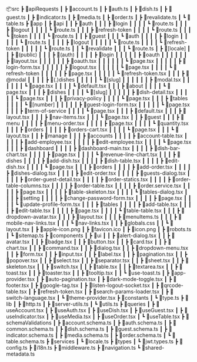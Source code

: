 📦src
┣ 📂apiRequests
┃ ┣ 📜account.ts
┃ ┣ 📜auth.ts
┃ ┣ 📜dish.ts
┃ ┣ 📜guest.ts
┃ ┣ 📜indicator.ts
┃ ┣ 📜media.ts
┃ ┣ 📜order.ts
┃ ┣ 📜revalidate.ts
┃ ┗ 📜table.ts
┣ 📂app
┃ ┣ 📂api
┃ ┃ ┣ 📂auth
┃ ┃ ┃ ┣ 📂login
┃ ┃ ┃ ┃ ┗ 📜route.ts
┃ ┃ ┃ ┣ 📂logout
┃ ┃ ┃ ┃ ┗ 📜route.ts
┃ ┃ ┃ ┣ 📂refresh-token
┃ ┃ ┃ ┃ ┗ 📜route.ts
┃ ┃ ┃ ┗ 📂token
┃ ┃ ┃ ┃ ┗ 📜route.ts
┃ ┃ ┣ 📂guest
┃ ┃ ┃ ┗ 📂auth
┃ ┃ ┃ ┃ ┣ 📂login
┃ ┃ ┃ ┃ ┃ ┗ 📜route.ts
┃ ┃ ┃ ┃ ┣ 📂logout
┃ ┃ ┃ ┃ ┃ ┗ 📜route.ts
┃ ┃ ┃ ┃ ┗ 📂refresh-token
┃ ┃ ┃ ┃ ┃ ┗ 📜route.ts
┃ ┃ ┗ 📂revalidate
┃ ┃ ┃ ┗ 📜route.ts
┃ ┣ 📂[locale]
┃ ┃ ┣ 📂(public)
┃ ┃ ┃ ┣ 📂(auth)
┃ ┃ ┃ ┃ ┣ 📂login
┃ ┃ ┃ ┃ ┃ ┣ 📂oauth
┃ ┃ ┃ ┃ ┃ ┃ ┣ 📜layout.tsx
┃ ┃ ┃ ┃ ┃ ┃ ┣ 📜oauth.tsx
┃ ┃ ┃ ┃ ┃ ┃ ┗ 📜page.tsx
┃ ┃ ┃ ┃ ┃ ┣ 📜login-form.tsx
┃ ┃ ┃ ┃ ┃ ┣ 📜logout.tsx
┃ ┃ ┃ ┃ ┃ ┗ 📜page.tsx
┃ ┃ ┃ ┃ ┗ 📂refresh-token
┃ ┃ ┃ ┃ ┃ ┣ 📜page.tsx
┃ ┃ ┃ ┃ ┃ ┗ 📜refresh-token.tsx
┃ ┃ ┃ ┣ 📂@modal
┃ ┃ ┃ ┃ ┣ 📂(.)dishes
┃ ┃ ┃ ┃ ┃ ┗ 📂[slug]
┃ ┃ ┃ ┃ ┃ ┃ ┣ 📜modal.tsx
┃ ┃ ┃ ┃ ┃ ┃ ┗ 📜page.tsx
┃ ┃ ┃ ┃ ┗ 📜default.tsx
┃ ┃ ┃ ┣ 📂about
┃ ┃ ┃ ┃ ┗ 📜page.tsx
┃ ┃ ┃ ┣ 📂dishes
┃ ┃ ┃ ┃ ┗ 📂[slug]
┃ ┃ ┃ ┃ ┃ ┣ 📜dish-detail.tsx
┃ ┃ ┃ ┃ ┃ ┗ 📜page.tsx
┃ ┃ ┃ ┣ 📂privacy-policy
┃ ┃ ┃ ┃ ┗ 📜page.tsx
┃ ┃ ┃ ┣ 📂tables
┃ ┃ ┃ ┃ ┗ 📂[number]
┃ ┃ ┃ ┃ ┃ ┣ 📜guest-login-form.tsx
┃ ┃ ┃ ┃ ┃ ┗ 📜page.tsx
┃ ┃ ┃ ┣ 📂term-of-service
┃ ┃ ┃ ┃ ┗ 📜page.tsx
┃ ┃ ┃ ┣ 📜default.tsx
┃ ┃ ┃ ┣ 📜layout.tsx
┃ ┃ ┃ ┣ 📜nav-items.tsx
┃ ┃ ┃ ┗ 📜page.tsx
┃ ┃ ┣ 📂guest
┃ ┃ ┃ ┣ 📂menu
┃ ┃ ┃ ┃ ┣ 📜menu-order.tsx
┃ ┃ ┃ ┃ ┣ 📜page.tsx
┃ ┃ ┃ ┃ ┗ 📜quantity.tsx
┃ ┃ ┃ ┣ 📂orders
┃ ┃ ┃ ┃ ┣ 📜orders-cart.tsx
┃ ┃ ┃ ┃ ┗ 📜page.tsx
┃ ┃ ┃ ┗ 📜layout.tsx
┃ ┃ ┣ 📂manage
┃ ┃ ┃ ┣ 📂accounts
┃ ┃ ┃ ┃ ┣ 📜account-table.tsx
┃ ┃ ┃ ┃ ┣ 📜add-employee.tsx
┃ ┃ ┃ ┃ ┣ 📜edit-employee.tsx
┃ ┃ ┃ ┃ ┗ 📜page.tsx
┃ ┃ ┃ ┣ 📂dashboard
┃ ┃ ┃ ┃ ┣ 📜dashboard-main.tsx
┃ ┃ ┃ ┃ ┣ 📜dish-bar-chart.tsx
┃ ┃ ┃ ┃ ┣ 📜page.tsx
┃ ┃ ┃ ┃ ┗ 📜revenue-line-chart.tsx
┃ ┃ ┃ ┣ 📂dishes
┃ ┃ ┃ ┃ ┣ 📜add-dish.tsx
┃ ┃ ┃ ┃ ┣ 📜dish-table.tsx
┃ ┃ ┃ ┃ ┣ 📜edit-dish.tsx
┃ ┃ ┃ ┃ ┗ 📜page.tsx
┃ ┃ ┃ ┣ 📂orders
┃ ┃ ┃ ┃ ┣ 📜add-order.tsx
┃ ┃ ┃ ┃ ┣ 📜dishes-dialog.tsx
┃ ┃ ┃ ┃ ┣ 📜edit-order.tsx
┃ ┃ ┃ ┃ ┣ 📜guests-dialog.tsx
┃ ┃ ┃ ┃ ┣ 📜order-guest-detail.tsx
┃ ┃ ┃ ┃ ┣ 📜order-statics.tsx
┃ ┃ ┃ ┃ ┣ 📜order-table-columns.tsx
┃ ┃ ┃ ┃ ┣ 📜order-table.tsx
┃ ┃ ┃ ┃ ┣ 📜order.service.tsx
┃ ┃ ┃ ┃ ┣ 📜page.tsx
┃ ┃ ┃ ┃ ┣ 📜table-skeleton.tsx
┃ ┃ ┃ ┃ ┗ 📜tables-dialog.tsx
┃ ┃ ┃ ┣ 📂setting
┃ ┃ ┃ ┃ ┣ 📜change-password-form.tsx
┃ ┃ ┃ ┃ ┣ 📜page.tsx
┃ ┃ ┃ ┃ ┗ 📜update-profile-form.tsx
┃ ┃ ┃ ┣ 📂tables
┃ ┃ ┃ ┃ ┣ 📜add-table.tsx
┃ ┃ ┃ ┃ ┣ 📜edit-table.tsx
┃ ┃ ┃ ┃ ┣ 📜page.tsx
┃ ┃ ┃ ┃ ┗ 📜table-table.tsx
┃ ┃ ┃ ┣ 📜dropdown-avatar.tsx
┃ ┃ ┃ ┣ 📜layout.tsx
┃ ┃ ┃ ┣ 📜menuItems.ts
┃ ┃ ┃ ┣ 📜mobile-nav-links.tsx
┃ ┃ ┃ ┗ 📜nav-links.tsx
┃ ┃ ┣ 📜globals.css
┃ ┃ ┗ 📜layout.tsx
┃ ┣ 📜apple-icon.png
┃ ┣ 📜favicon.ico
┃ ┣ 📜icon.png
┃ ┣ 📜robots.ts
┃ ┗ 📜sitemap.ts
┣ 📂components
┃ ┣ 📂ui
┃ ┃ ┣ 📜alert-dialog.tsx
┃ ┃ ┣ 📜avatar.tsx
┃ ┃ ┣ 📜badge.tsx
┃ ┃ ┣ 📜button.tsx
┃ ┃ ┣ 📜card.tsx
┃ ┃ ┣ 📜chart.tsx
┃ ┃ ┣ 📜command.tsx
┃ ┃ ┣ 📜dialog.tsx
┃ ┃ ┣ 📜dropdown-menu.tsx
┃ ┃ ┣ 📜form.tsx
┃ ┃ ┣ 📜input.tsx
┃ ┃ ┣ 📜label.tsx
┃ ┃ ┣ 📜pagination.tsx
┃ ┃ ┣ 📜popover.tsx
┃ ┃ ┣ 📜select.tsx
┃ ┃ ┣ 📜separator.tsx
┃ ┃ ┣ 📜sheet.tsx
┃ ┃ ┣ 📜skeleton.tsx
┃ ┃ ┣ 📜switch.tsx
┃ ┃ ┣ 📜table.tsx
┃ ┃ ┣ 📜textarea.tsx
┃ ┃ ┣ 📜toast.tsx
┃ ┃ ┣ 📜toaster.tsx
┃ ┃ ┣ 📜tooltip.tsx
┃ ┃ ┗ 📜use-toast.ts
┃ ┣ 📜app-provider.tsx
┃ ┣ 📜auto-pagination.tsx
┃ ┣ 📜dark-mode-toggle.tsx
┃ ┣ 📜footer.tsx
┃ ┣ 📜google-tag.tsx
┃ ┣ 📜listen-logout-socket.tsx
┃ ┣ 📜qrcode-table.tsx
┃ ┣ 📜refresh-token.tsx
┃ ┣ 📜search-params-loader.tsx
┃ ┣ 📜switch-language.tsx
┃ ┗ 📜theme-provider.tsx
┣ 📂constants
┃ ┗ 📜type.ts
┣ 📂lib
┃ ┣ 📜http.ts
┃ ┣ 📜server-utils.ts
┃ ┗ 📜utils.ts
┣ 📂queries
┃ ┣ 📜useAccount.tsx
┃ ┣ 📜useAuth.tsx
┃ ┣ 📜useDish.tsx
┃ ┣ 📜useGuest.tsx
┃ ┣ 📜useIndicator.tsx
┃ ┣ 📜useMedia.tsx
┃ ┣ 📜useOrder.tsx
┃ ┗ 📜useTable.tsx
┣ 📂schemaValidations
┃ ┣ 📜account.schema.ts
┃ ┣ 📜auth.schema.ts
┃ ┣ 📜common.schema.ts
┃ ┣ 📜dish.schema.ts
┃ ┣ 📜guest.schema.ts
┃ ┣ 📜indicator.schema.ts
┃ ┣ 📜media.schema.ts
┃ ┣ 📜order.schema.ts
┃ ┗ 📜table.schema.ts
┣ 📂services
┃ ┗ 📜locale.ts
┣ 📂types
┃ ┗ 📜jwt.types.ts
┣ 📜config.ts
┣ 📜i18n.ts
┣ 📜middleware.ts
┣ 📜navigation.ts
┗ 📜shared-metadata.ts
